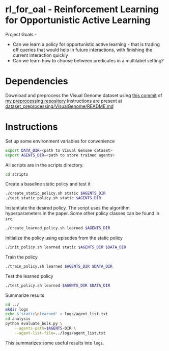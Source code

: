 # rl_for_oal - Reinforcement Learning for Opportunistic Active Learning

Project Goals -
- Can we learn a policy for opportunistic active learning - that is trading off queries that would help in future interactions, with finishing the current interaction quickly
- Can we learn how to choose between predicates in a multilabel setting?

# Dependencies

Download and preprocess the Visual Genome dataset using [this commit](https://github.com/aishwaryap/dataset_preprocessing/commit/d51cb6b2c6c61ddc473cca7c89ff44b8b75ea901) of [my preprocessing repository](https://github.com/aishwaryap/dataset_preprocessing)
Instructions are present at [dataset_preprocessing/VisualGenome/README.md](https://github.com/aishwaryap/dataset_preprocessing/blob/master/VisualGenome/README.md)

# Instructions

Set up some environment variables for convenience
```bash
export DATA_DIR=<path to Visual Genome dataset>
export AGENTS_DIR=<path to store trained agents>
```

All scripts are in the scripts directory.
```bash
cd scripts
```

Create a baseline static policy and test it
```bash
./create_static_policy.sh static $AGENTS_DIR
./test_static_policy.sh static $AGENTS_DIR
```

Instantiate the desired policy. The script uses the algorithm hyperparameters in the paper.
Some other policy classes can be found in ```src```.
```bash
./create_learned_policy.sh learned $AGENTS_DIR
```

Initialize the policy using episodes from the static policy
```bash
./init_policy.sh learned static $AGENTS_DIR $DATA_DIR
```

Train the policy
```bash
./train_policy.sh learned $AGENTS_DIR $DATA_DIR
```

Test the learned policy
```bash
./test_policy.sh learned $AGENTS_DIR $DATA_DIR
```

Summarize results
```bash
cd ../
mkdir logs
echo $'static\nlearned' > logs/agent_list.txt
cd analysis
python evaluate_bulk.py \
    --agents-path=$AGENTS-DIR \
    --agent-list-file=../logs/agent_list.txt
```
This summarizes some useful results into ```logs```.


